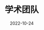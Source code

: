 ---
title: 学术团队
date: 2022-10-24

type: landing

sections:
  - block: people
    content:
      title: 学术团队
      # Choose which groups/teams of users to display.
      #   Edit `user_groups` in each user's profile to add them to one or more of these groups.
      user_groups:
          - Researchers
          - Post Doctor
          - Ph.D. Students
          - Master Students
      sort_by: Params.role
      sort_ascending: true
    design:
      show_interests: false
      show_role: true
      # show_social: true
---